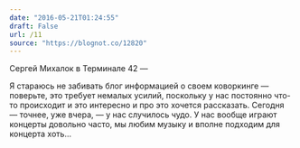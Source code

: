 ```yaml
---
date: "2016-05-21T01:24:55"
draft: False
url: /11
source: "https://blognot.co/12820"
---
```


Сергей Михалок в Терминале 42 — 

Я стараюсь не забивать блог информацией о своем коворкинге — поверьте, это требует немалых усилий, поскольку у нас постоянно что-то происходит и это интересно и про это хочется рассказать. Сегодня — точнее, уже вчера, — у нас случилось чудо. У нас вообще играют концерты довольно часто, мы любим музыку и вполне подходим для концерта хоть...
